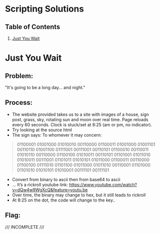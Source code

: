 # Scripting Solutions
## Table of Contents
1. [Just You Wait](#Just-You-Wait)

# Just You Wait
## Problem: 
"It's going to be a long day... and night."

## Process: 

- The website provided takes us to a site with images of a house, sign post, grass, sky, rotating sun and moon over real time.  Page reloads every 60 seconds. Clock is stuck/set at 8:25 (am or pm, no indicator).
- Try looking at the source html
- The sign says: To whomever it may concern: 
 > 01100001 01001000 01010010 00110000 01100011 01001000 01001101 00110110 01001100 01111001 00111001 00110101 01100010 00110011 01010110 00110000 01100100 01010011 00110101 01101001 01011010 01010011 00111001 01101011 01010101 01011000 01100011 00110000 01100100 01111010 01101100 01011000 01011010 00110001 01101000 01101010 01010101 01010001 00111101 00111101
- Convert from binary to ascii then from base64 to ascii
- ... It’s a rickroll youtube link: https://www.youtube.com/watch?v=dQw4w9WgXcQ&feature=youtu.be
- Over time, the binary may change to hex, but it still leads to rickroll
- At 8:25 on the dot, the code will change to the key..


## Flag: 

/// INCOMPLETE ///